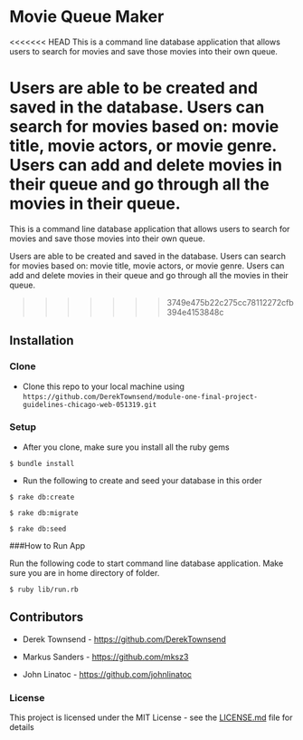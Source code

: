 # Movie Queue Maker

<<<<<<< HEAD
This is a command line database application that allows users to search for movies and save those movies into their own queue. 

Users are able to be created and saved in the database. Users can search for movies based on: movie title, movie actors, or movie genre. Users can add and delete movies in their queue and go through all the movies in their queue. 
=======
This is a command line database application that allows users to search for movies and save those movies into their own queue.

Users are able to be created and saved in the database. Users can search for movies based on: movie title, movie actors, or movie genre. Users can add and delete movies in their queue and go through all the movies in their queue.
>>>>>>> 3749e475b22c275cc78112272cfb394e4153848c

## Installation

### Clone

- Clone this repo to your local machine using `https://github.com/DerekTownsend/module-one-final-project-guidelines-chicago-web-051319.git`

### Setup

- After you clone, make sure you install all the ruby gems

```
$ bundle install
```

- Run the following to create and seed your database in this order

```
$ rake db:create
```

```
$ rake db:migrate
```

```
$ rake db:seed
```

###How to Run App

Run the following code to start command line database application. Make sure you are in home directory of folder.

```
$ ruby lib/run.rb
```

## Contributors

- Derek Townsend - https://github.com/DerekTownsend

- Markus Sanders - https://github.com/mksz3

- John Linatoc - https://github.com/johnlinatoc


### License

This project is licensed under the MIT License - see the [LICENSE.md](LICENSE.md) file for details
